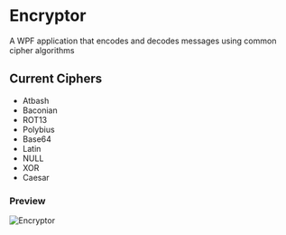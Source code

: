 # Encryptor
A WPF application that encodes and decodes messages using common cipher algorithms

## Current Ciphers
* Atbash
* Baconian
* ROT13
* Polybius
* Base64
* Latin
* NULL
* XOR
* Caesar

### Preview
![Encryptor](https://i.imgur.com/tODzBap.png)
